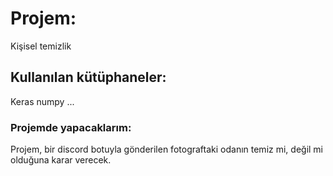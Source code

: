 # Projem:
Kişisel temizlik
## Kullanılan kütüphaneler:
Keras
numpy
...
### Projemde yapacaklarım:
Projem, bir discord botuyla gönderilen fotograftaki odanın temiz mi, değil mi olduğuna karar verecek.
